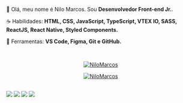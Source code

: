 

<p align="left">
 🖖 Olá, meu nome é Nilo Marcos. Sou <strong>Desenvolvedor Front-end Jr.</strong>.
</p>

<p align="left">
 ☕ Habilidades: <strong>HTML, CSS, JavaScript, TypeScript, VTEX IO, SASS, ReactJS, React Native, Styled Components.</strong>
</p>

<p align="left">
  💼 Ferramentas: <strong>VS Code, Figma, Git e GitHub.</strong>
</p>

<br>

<div align="center">

  [![NiloMarcos](https://github-readme-stats.vercel.app/api/top-langs/?username=nilomarcos&hide=html&layout=compact&theme=dark)](https://github.com/NiloMarcos)
  
  [![NiloMarcos](https://github-readme-stats.vercel.app/api?username=nilomarcos&theme=dark)](https://github.com/NiloMarcos)

</div>

<br>

<div>
 <a href="https://www.linkedin.com/in/nilo-marcos-freitas-126536193/" target="_blank"><img src="https://img.shields.io/badge/-LinkedIn-%230077B5?style=for-the-badge&logo=linkedin&logoColor=white" target="_blank"></a>
 <a href="https://www.instagram.com/nilomarcos_/" target="_blank"><img src="https://img.shields.io/badge/-Instagram-%23E4405F?style=for-the-badge&logo=instagram&logoColor=white" target="_blank"></a>
 <a href="https://github.com/NiloMarcos"><img src="https://img.shields.io/badge/GitHub-100000?style=for-the-badge&logo=github&logoColor=white" target="_blank"></a>
 <a href="https://www.facebook.com/nilo.marcos.3/"><img src="https://img.shields.io/badge/Facebook-1877F2?style=for-the-badge&logo=facebook&logoColor=white" target="_blank"></a>
</div>
